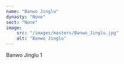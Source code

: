 ```yaml
---
name: "Banwo Jinglu"
dynasty: "None"
sect: "None"
image: 
    src: "/images/masters/Banwo_Jinglu.jpg"
    alt: "Banwo Jinglu"
---
```


Banwo Jinglu 1

